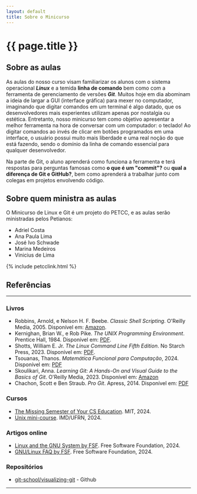 ```yaml
---
layout: default
title: Sobre o Minicurso
---
```


# {{ page.title }}

## Sobre as aulas

As aulas do nosso curso visam familiarizar os alunos com o sistema operacional ***Linux*** e a temida **linha de comando** bem como com a ferramenta de gerenciamento de versões ***Git***. Muitos hoje em dia abominam a ideia de largar a GUI (interface gráfica) para mexer no computador, imaginando que digitar comandos em um terminal é algo datado, que os desenvolvedores mais experientes utilizam apenas por nostalgia ou estética. Entretanto, nosso minicurso tem como objetivo apresentar a melhor ferramenta na hora de conversar com um computador: o teclado! Ao digitar comandos ao invés de clicar em botões programados em uma interface, o usuário possui muito mais liberdade e uma real noção do que está fazendo, sendo o domínio da linha de comando essencial para qualquer desenvolvedor.

Na parte de Git, o aluno aprenderá como funciona a ferramenta e terá respostas para perguntas famosas como **o que é um "commit"?** ou **qual a diferença de Git e GitHub?**, bem como aprenderá a trabalhar junto com colegas em projetos envolvendo código.

## Sobre quem ministra as aulas

O Minicurso de Linux e Git é um projeto do PETCC, e as aulas serão ministradas pelos Petianos:

- Adriel Costa
- Ana Paula Lima
- José Ivo Schwade
- Marina Medeiros
- Vinicius de Lima

{% include petcclink.html %}

## Referências

---

### Livros

- Robbins, Arnold, e Nelson H. F. Beebe. *Classic Shell Scripting*. O'Reilly Media, 2005. Disponível em: [Amazon](https://www.amazon.com/Classic-Shell-Scripting-Arnold-Robbins/dp/0596005954).
- Kernighan, Brian W., e Rob Pike. *The UNIX Programming Environment*. Prentice Hall, 1984. Disponível em: [PDF](https://scis.uohyd.ac.in/~apcs/itw/UNIXProgrammingEnvironment.pdf).
- Shotts, William E. Jr. *The Linux Command Line Fifth Edition*. No Starch Press, 2023. Disponível em: [PDF](https://linuxcommand.org/tlcl.php).
- Tsouanas, Thanos. *Matemática Funcional para Computação*, 2024. Disponível em: [PDF](https://www.tsouanas.org/fmcbook/)
- Skoulikari, Anna. *Learning Git: A Hands-On and Visual Guide to the Basics of Git*. O'Reilly Media, 2023. Disponível em: [Amazon](https://www.amazon.com/Learning-Git-Hands-Visual-Basics/dp/1098133919/)
- Chachon, Scott e Ben Straub. *Pro Git*. Apress, 2014. Disponível em: [PDF](https://github.com/progit/progit2/releases/download/2.1.430/progit.pdf)

### Cursos

- [The Missing Semester of Your CS Education](https://missing.csail.mit.edu/). MIT, 2024.
- [Unix mini-course](https://unix.imd.ufrn.br/). IMD/UFRN, 2024.

### Artigos online

- [Linux and the GNU System by FSF](https://www.gnu.org/gnu/linux-and-gnu.html). Free Software Foundation, 2024.
- [GNU/Linux FAQ by FSF](https://www.gnu.org/gnu/gnu-linux-faq.html). Free Software Foundation, 2024.

### Repositórios

- [git-school/visualizing-git](https://github.com/git-school/visualizing-git) - Github

---
